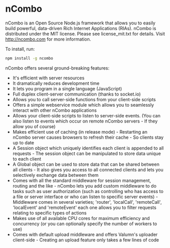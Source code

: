 nCombo
======

nCombo is an Open Source Node.js framework that allows you to easily build powerful, data-driven Rich Internet Applications (RIAs).
nCombo is distributed under the MIT license. Please see license_mit.txt for details. Visit http://ncombo.com for more information.

To install, run:

```bash
npm install -g ncombo
```

nCombo offers several ground-breaking features:

- It's efficient with server resources
- It dramatically reduces development time
- It lets you program in a single language (JavaScript)
- Full duplex client-server communication (thanks to socket.io)
- Allows you to call server-side functions from your client-side scripts
- Offers a simple webservice module which allows you to seamlessly interact with other nCombo applications
- Allows your client-side scripts to listen to server-side events. (You can also listen to events which occur on remote nCombo servers - If they allow you of course)
- Makes efficient use of caching (in release mode) - Restarting an nCombo server causes browsers to refresh their cache - So clients stay up to date
- A Session object which uniquely identifies each client is appended to all requests - The session object can be manipulated to store data unique to each client
- A Global object can be used to store data that can be shared between all clients - It also gives you access to all connected clients and lets you selectively exchange data between them
- Comes with all the standard middleware for session management, routing and the like - nCombo lets you add custom middleware to do tasks such as user authorization (such as controlling who has access to a file or server interface or who can listen to specific server events) - Middleware comes in several varieties; 'router', 'localCall', 'remoteCall', 'localEvent' and 'remoteEvent' each one allows you to filter requests relating to specific types of actions
- Makes use of all available CPU cores for maximum efficiency and concurrency (or you can optionally specify the number of workers to use)
- Comes with default upload middleware and offers Valumn's uploader client-side - Creating an upload feature only takes a few lines of code